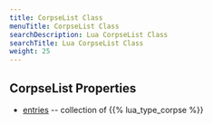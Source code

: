 ```yaml
---
title: CorpseList Class
menuTitle: CorpseList Class
searchDescription: Lua CorpseList Class
searchTitle: Lua CorpseList Class
weight: 25
---
```


## CorpseList Properties
- [entries](entries) -- collection of {{% lua_type_corpse %}}